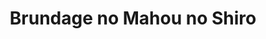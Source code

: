 --- 
title: "Brundage no Mahou no Shiro"
publishdate: "2019-8-14T16:48:46+02:00"
src: "https://365manga.net/manga/brundage-no-mahou-no-shiro"
image: "https://data.365manga.net/images/thumbnails/6550-brundage-no-mahou-no-shiro.jpg"
description: "From Evil Flowers: Once upon a time, there was an arrogant ex-prince called Donatian Charles. He decided that he wanted a son to inherit his magical powers, so he kidnapped Adrienne, a girl from the nearby village. Adrienne was, at first, confused by the sudden marriage proposal, but then she gradually fell in love with Donatian Charles. What will become of these two and their stormy engaged life together?"
---